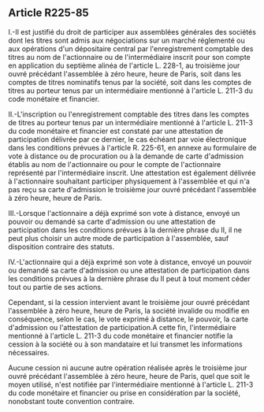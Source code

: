 Article R225-85
----
I.-Il est justifié du droit de participer aux assemblées générales des sociétés
dont les titres sont admis aux négociations sur un marché réglementé ou aux
opérations d'un dépositaire central par l'enregistrement comptable des titres au
nom de l'actionnaire ou de l'intermédiaire inscrit pour son compte en
application du septième alinéa de l'article L. 228-1, au troisième jour ouvré
précédant l'assemblée à zéro heure, heure de Paris, soit dans les comptes de
titres nominatifs tenus par la société, soit dans les comptes de titres au
porteur tenus par un intermédiaire mentionné à l'article L. 211-3 du code
monétaire et financier.

II.-L'inscription ou l'enregistrement comptable des titres dans les comptes de
titres au porteur tenus par un intermédiaire mentionné à l'article L. 211-3 du
code monétaire et financier est constaté par une attestation de participation
délivrée par ce dernier, le cas échéant par voie électronique dans les
conditions prévues à l'article R. 225-61, en annexe au formulaire de vote à
distance ou de procuration ou à la demande de carte d'admission établis au nom
de l'actionnaire ou pour le compte de l'actionnaire représenté par
l'intermédiaire inscrit. Une attestation est également délivrée à l'actionnaire
souhaitant participer physiquement à l'assemblée et qui n'a pas reçu sa carte
d'admission le troisième jour ouvré précédant l'assemblée à zéro heure, heure de
Paris.

III.-Lorsque l'actionnaire a déjà exprimé son vote à distance, envoyé un pouvoir
ou demandé sa carte d'admission ou une attestation de participation dans les
conditions prévues à la dernière phrase du II, il ne peut plus choisir un autre
mode de participation à l'assemblée, sauf disposition contraire des statuts.

IV.-L'actionnaire qui a déjà exprimé son vote à distance, envoyé un pouvoir ou
demandé sa carte d'admission ou une attestation de participation dans les
conditions prévues à la dernière phrase du II peut à tout moment céder tout ou
partie de ses actions.

Cependant, si la cession intervient avant le troisième jour ouvré précédant
l'assemblée à zéro heure, heure de Paris, la société invalide ou modifie en
conséquence, selon le cas, le vote exprimé à distance, le pouvoir, la carte
d'admission ou l'attestation de participation.A cette fin, l'intermédiaire
mentionné à l'article L. 211-3 du code monétaire et financier notifie la cession
à la société ou à son mandataire et lui transmet les informations nécessaires.

Aucune cession ni aucune autre opération réalisée après le troisième jour ouvré
précédant l'assemblée à zéro heure, heure de Paris, quel que soit le moyen
utilisé, n'est notifiée par l'intermédiaire mentionné à l'article L. 211-3 du
code monétaire et financier ou prise en considération par la société, nonobstant
toute convention contraire.
